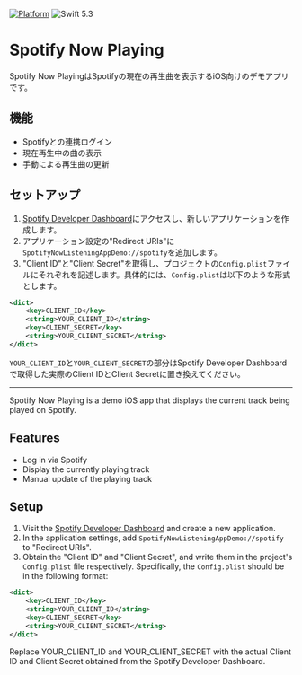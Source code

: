 [![Platform](https://img.shields.io/badge/platform-iOS-blue.svg?style=flat)](http://developer.apple.com/ios/)
![Swift 5.3](https://img.shields.io/badge/Swift-5.3-orange.svg)
# Spotify Now Playing

Spotify Now PlayingはSpotifyの現在の再生曲を表示するiOS向けのデモアプリです。

## 機能

- Spotifyとの連携ログイン
- 現在再生中の曲の表示
- 手動による再生曲の更新

## セットアップ

1. [Spotify Developer Dashboard](https://developer.spotify.com/dashboard/)にアクセスし、新しいアプリケーションを作成します。
2. アプリケーション設定の"Redirect URIs"に`SpotifyNowListeningAppDemo://spotify`を追加します。
3. "Client ID"と"Client Secret"を取得し、プロジェクトの`Config.plist`ファイルにそれぞれを記述します。具体的には、`Config.plist`は以下のような形式とします。

```xml
<dict>
    <key>CLIENT_ID</key>
    <string>YOUR_CLIENT_ID</string>
    <key>CLIENT_SECRET</key>
    <string>YOUR_CLIENT_SECRET</string>
</dict>
```

`YOUR_CLIENT_ID`と`YOUR_CLIENT_SECRET`の部分はSpotify Developer Dashboardで取得した実際のClient IDとClient Secretに置き換えてください。

---

Spotify Now Playing is a demo iOS app that displays the current track being played on Spotify.

## Features

- Log in via Spotify
- Display the currently playing track
- Manual update of the playing track

## Setup

1. Visit the [Spotify Developer Dashboard](https://developer.spotify.com/dashboard/) and create a new application.
2. In the application settings, add `SpotifyNowListeningAppDemo://spotify` to "Redirect URIs".
3. Obtain the "Client ID" and "Client Secret", and write them in the project's `Config.plist` file respectively. Specifically, the `Config.plist` should be in the following format:

```xml
<dict>
    <key>CLIENT_ID</key>
    <string>YOUR_CLIENT_ID</string>
    <key>CLIENT_SECRET</key>
    <string>YOUR_CLIENT_SECRET</string>
</dict>
```

Replace YOUR_CLIENT_ID and YOUR_CLIENT_SECRET with the actual Client ID and Client Secret obtained from the Spotify Developer Dashboard.
